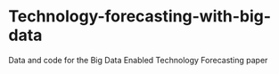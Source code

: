 # Technology-forecasting-with-big-data
Data and code for the Big Data Enabled Technology Forecasting paper
